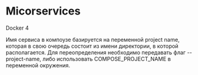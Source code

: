 # Micorservices

Docker 4

Имя сервиса в компоузе базируется на переменной project name, которая в свою очередь состоит из имени директории, в которой располагается. Для переопределения необходимо передавать флаг --project-name, либо использовать COMPOSE_PROJECT_NAME в переменной окружения.
